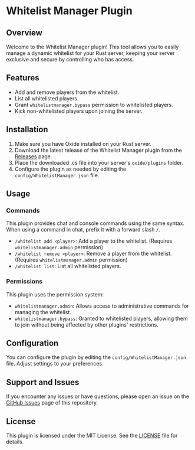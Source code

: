 # Whitelist Manager Plugin

## Overview

Welcome to the Whitelist Manager plugin! This tool allows you to easily manage a dynamic whitelist for your Rust server, keeping your server exclusive and secure by controlling who has access.

## Features

- Add and remove players from the whitelist.
- List all whitelisted players.
- Grant `whitelistmanager.bypass` permission to whitelisted players.
- Kick non-whitelisted players upon joining the server.

## Installation

1. Make sure you have Oxide installed on your Rust server.
2. Download the latest release of the Whitelist Manager plugin from the [Releases](https://umod.org/plugins/wmgDoDQK2Z) page.
3. Place the downloaded .cs file into your server's `oxide/plugins` folder.
4. Configure the plugin as needed by editing the `config/WhitelistManager.json` file.

## Usage

### Commands

This plugin provides chat and console commands using the same syntax. When using a command in chat, prefix it with a forward slash `/`.

- `/whitelist add <player>`: Add a player to the whitelist. (Requires `whitelistmanager.admin` permission)
- `/whitelist remove <player>`: Remove a player from the whitelist. (Requires `whitelistmanager.admin` permission)
- `/whitelist list`: List all whitelisted players.

### Permissions

This plugin uses the permission system:

- `whitelistmanager.admin`: Allows access to administrative commands for managing the whitelist.
- `whitelistmanager.bypass`: Granted to whitelisted players, allowing them to join without being affected by other plugins' restrictions.

## Configuration

You can configure the plugin by editing the `config/WhitelistManager.json` file. Adjust settings to your preferences.

## Support and Issues

If you encounter any issues or have questions, please open an issue on the [GitHub Issues](https://github.com/Cobrakiller456/-whitelist-manager/issues) page of this repository.

## License

This plugin is licensed under the MIT License. See the [LICENSE](LICENSE) file for details.

